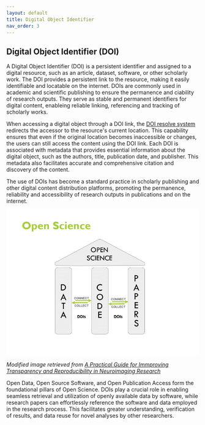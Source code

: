 ```yaml
---
layout: default
title: Digital Object Identifier
nav_order: 3
---
```


## Digital Object Identifier (DOI)

A Digital Object Identifier (DOI) is a persistent identifier and assigned to a digital resource, such as an article, dataset, software, or other scholarly work. The DOI provides a persistent link to the resource, making it easily identifiable and locatable on the internet. DOIs are commonly used in academic and scientific publishing to ensure the permanence and ciability of research outputs. They serve as stable and permanent identifiers for digital content, enableing reliable linking, referencing and tracking of scholarly works.  

When accessing a digital object through a DOI link, the [DOI resolve system](https://www.doi.org/) redirects the accessor to the resource's current location. This capability ensures that even if the original location becomes inaccessible or changes, the users can still access the content using the DOI link. Each DOI is associated with metadata that provides essential information about the digital object, such as the authors, title, publication date, and publisher. This metadata also facilitates accurate and comprehensive citation and discovery of the content.  

The use of DOIs has become a standard practice in scholarly publishing and other digital content distribution platforms, promoting the permanence, reliability and accessibility of research outputs in publications and on the internet.  

![doi-open-science](assets/img/doi-open-science.jpg)  

_Modified image retrieved from [A Practical Guide for Immproving Transparency and Reproducibility in Neuroimaging Research](https://doi.org/10.1371/journal.pbio.1002506​)_  

Open Data, Open Source Software, and Open Publication Access form the foundational pillars of Open Science. DOIs play a crucial role in enabling seamless retrieval and utilization of openly available data by software, while research papers can effortlessly reference the software and data employed in the research process. This facilitates greater understanding, verification of results, and data reuse for novel analyses by other researchers.  
